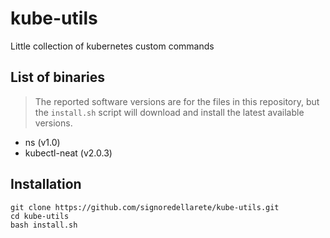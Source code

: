 # kube-utils
Little collection of kubernetes custom commands

## List of binaries
> The reported software versions are for the files in this repository, but the `install.sh` script will download and install the latest available versions.

- ns (v1.0)
- kubectl-neat (v2.0.3)

## Installation

```
git clone https://github.com/signoredellarete/kube-utils.git
cd kube-utils
bash install.sh
```

